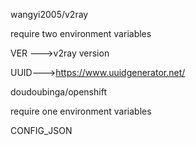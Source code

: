 wangyi2005/v2ray 

require two environment variables

VER --->v2ray version

UUID--->https://www.uuidgenerator.net/

doudoubinga/openshift 

require one environment variables

CONFIG_JSON

